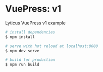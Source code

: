 # VuePress: v1

Lyticus VuePress v1 example

``` bash
# install dependencies
$ npm install

# serve with hot reload at localhost:8080
$ npm dev serve

# build for production
$ npm run build
```